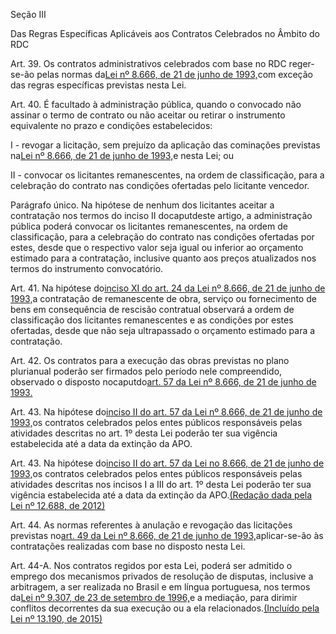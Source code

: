 Seção III

Das Regras Específicas Aplicáveis aos Contratos Celebrados no Âmbito do RDC

Art. 39. Os contratos administrativos celebrados com base no RDC reger-se-ão pelas normas da[Lei nº 8.666, de 21 de junho de 1993,](http://www.planalto.gov.br/ccivil_03/LEIS/L8666cons.htm#art3)com exceção das regras específicas previstas nesta Lei.

Art. 40. É facultado à administração pública, quando o convocado não assinar o termo de contrato ou não aceitar ou retirar o instrumento equivalente no prazo e condições estabelecidos:

I - revogar a licitação, sem prejuízo da aplicação das cominações previstas na[Lei nº 8.666, de 21 de junho de 1993,](http://www.planalto.gov.br/ccivil_03/LEIS/L8666cons.htm)e nesta Lei; ou

II - convocar os licitantes remanescentes, na ordem de classificação, para a celebração do contrato nas condições ofertadas pelo licitante vencedor.

Parágrafo único. Na hipótese de nenhum dos licitantes aceitar a contratação nos termos do inciso II docaputdeste artigo, a administração pública poderá convocar os licitantes remanescentes, na ordem de classificação, para a celebração do contrato nas condições ofertadas por estes, desde que o respectivo valor seja igual ou inferior ao orçamento estimado para a contratação, inclusive quanto aos preços atualizados nos termos do instrumento convocatório.

Art. 41. Na hipótese do[inciso XI do art. 24 da Lei nº 8.666, de 21 de junho de 1993,](http://www.planalto.gov.br/ccivil_03/LEIS/L8666cons.htm#art24xi)a contratação de remanescente de obra, serviço ou fornecimento de bens em consequência de rescisão contratual observará a ordem de classificação dos licitantes remanescentes e as condições por estes ofertadas, desde que não seja ultrapassado o orçamento estimado para a contratação.

Art. 42. Os contratos para a execução das obras previstas no plano plurianual poderão ser firmados pelo período nele compreendido, observado o disposto nocaputdo[art. 57 da Lei nº 8.666, de 21 de junho de 1993.](http://www.planalto.gov.br/ccivil_03/LEIS/L8666cons.htm#art57)

Art. 43. Na hipótese do[inciso II do art. 57 da Lei nº 8.666, de 21 de junho de 1993,](http://www.planalto.gov.br/ccivil_03/LEIS/L8666cons.htm#art57ii)os contratos celebrados pelos entes públicos responsáveis pelas atividades descritas no art. 1º desta Lei poderão ter sua vigência estabelecida até a data da extinção da APO.

Art. 43. Na hipótese do[inciso II do art. 57 da Lei no 8.666, de 21 de junho de 1993,](http://www.planalto.gov.br/ccivil_03/LEIS/L8666cons.htm#art57ii)os contratos celebrados pelos entes públicos responsáveis pelas atividades descritas nos incisos I a III do art. 1º desta Lei poderão ter sua vigência estabelecida até a data da extinção da APO.[\(Redação dada pela Lei nº 12.688, de 2012\)](http://www.planalto.gov.br/ccivil_03/_ato2011-2014/2012/Lei/L12688.htm#art28)

Art. 44. As normas referentes à anulação e revogação das licitações previstas no[art. 49 da Lei nº 8.666, de 21 de junho de 1993,](http://www.planalto.gov.br/ccivil_03/LEIS/L8666cons.htm#art49)aplicar-se-ão às contratações realizadas com base no disposto nesta Lei.

Art. 44-A. Nos contratos regidos por esta Lei, poderá ser admitido o emprego dos mecanismos privados de resolução de disputas, inclusive a arbitragem, a ser realizada no Brasil e em língua portuguesa, nos termos da[Lei nº 9.307, de 23 de setembro de 1996,](http://www.planalto.gov.br/ccivil_03/LEIS/L9307.htm)e a mediação, para dirimir conflitos decorrentes da sua execução ou a ela relacionados.[\(Incluído pela Lei nº 13.190, de 2015\)](http://www.planalto.gov.br/ccivil_03/_Ato2015-2018/2015/Lei/L13190.htm#art1)

